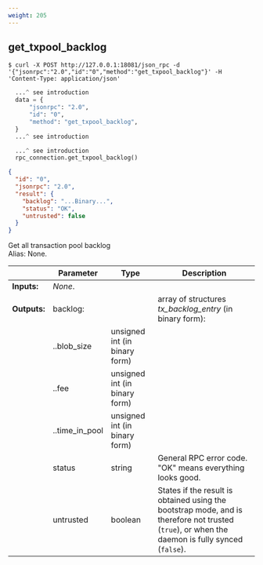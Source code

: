 ```yaml
---
weight: 205
---
```


## **get_txpool_backlog**


```shell
$ curl -X POST http://127.0.0.1:18081/json_rpc -d '{"jsonrpc":"2.0","id":"0","method":"get_txpool_backlog"}' -H 'Content-Type: application/json'
```
```python
  ...^ see introduction
  data = {
      "jsonrpc": "2.0",
      "id": "0",
      "method": "get_txpool_backlog",
  }
  ...^ see introduction
```
```py
  ...^ see introduction
  rpc_connection.get_txpool_backlog()
```
```json
{
  "id": "0",
  "jsonrpc": "2.0",
  "result": {
    "backlog": "...Binary...",
    "status": "OK",
    "untrusted": false
  }
}
```
Get all transaction pool backlog  
Alias: None.  

|             | Parameter      | Type                          | Description
| ---         | ---            | ---                           | ---
|**Inputs:**  | *None*.        |                               |
|**Outputs:** | backlog:       |                               | array of structures *tx_backlog_entry* (in binary form):
|             | ..blob_size    | unsigned int (in binary form) |
|             | ..fee          | unsigned int (in binary form) |
|             | ..time_in_pool | unsigned int (in binary form) |
|             | status         | string                        | General RPC error code. "OK" means everything looks good.
|             | untrusted      | boolean                       | States if the result is obtained using the bootstrap mode, and is therefore not trusted (`true`), or when the daemon is fully synced (`false`).
